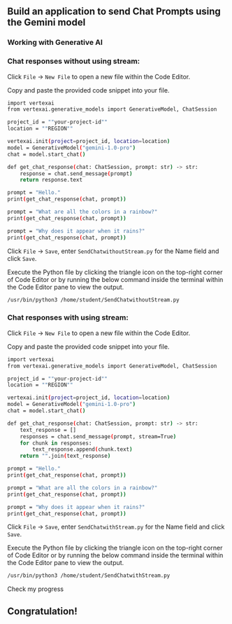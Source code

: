 ## Build an application to send Chat Prompts using the Gemini model

### Working with Generative AI
### Chat responses without using stream:

Click `File` -> `New File` to open a new file within the Code Editor.

Copy and paste the provided code snippet into your file.

```bash
import vertexai
from vertexai.generative_models import GenerativeModel, ChatSession

project_id = ""your-project-id""
location = ""REGION""

vertexai.init(project=project_id, location=location)
model = GenerativeModel("gemini-1.0-pro")
chat = model.start_chat()

def get_chat_response(chat: ChatSession, prompt: str) -> str:
    response = chat.send_message(prompt)
    return response.text

prompt = "Hello."
print(get_chat_response(chat, prompt))

prompt = "What are all the colors in a rainbow?"
print(get_chat_response(chat, prompt))

prompt = "Why does it appear when it rains?"
print(get_chat_response(chat, prompt))
```

Click `File` -> `Save`, enter `SendChatwithoutStream.py` for the Name field and click `Save`.

Execute the Python file by clicking the triangle icon on the top-right corner of Code Editor or by running the below command inside the terminal within the Code Editor pane to view the output.

```bash
/usr/bin/python3 /home/student/SendChatwithoutStream.py
```

### Chat responses with using stream:

Click `File` -> `New File` to open a new file within the Code Editor.

Copy and paste the provided code snippet into your file.

```bash
import vertexai
from vertexai.generative_models import GenerativeModel, ChatSession

project_id = ""your-project-id""
location = ""REGION""

vertexai.init(project=project_id, location=location)
model = GenerativeModel("gemini-1.0-pro")
chat = model.start_chat()

def get_chat_response(chat: ChatSession, prompt: str) -> str:
    text_response = []
    responses = chat.send_message(prompt, stream=True)
    for chunk in responses:
        text_response.append(chunk.text)
    return "".join(text_response)

prompt = "Hello."
print(get_chat_response(chat, prompt))

prompt = "What are all the colors in a rainbow?"
print(get_chat_response(chat, prompt))

prompt = "Why does it appear when it rains?"
print(get_chat_response(chat, prompt))
```

Click `File` -> `Save`, enter `SendChatwithStream.py` for the Name field and click `Save`.

Execute the Python file by clicking the triangle icon on the top-right corner of Code Editor or by running the below command inside the terminal within the Code Editor pane to view the output.

```bash
/usr/bin/python3 /home/student/SendChatwithStream.py
```
Check my progress 

## Congratulation!